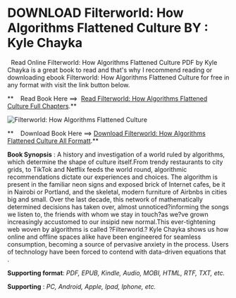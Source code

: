  **DOWNLOAD Filterworld: How Algorithms Flattened Culture BY : Kyle Chayka**
===========================================================================

  Read Online Filterworld: How Algorithms Flattened Culture PDF by Kyle Chayka is a great book to read and that's why I recommend reading or downloading ebook Filterworld: How Algorithms Flattened Culture for free in any format with visit the link button below.

**    Read Book Here ==>  [Read Filterworld: How Algorithms Flattened Culture Full Chapters](https://goodreadbook.site/?book=0385548281).**

![Filterworld: How Algorithms Flattened Culture](https://i.gr-assets.com/images/S/compressed.photo.goodreads.com/books/1705866223l/134120233.jpg)

**    Download Book Here ==> [Download Filterworld: How Algorithms Flattened Culture All Formatt](https://goodreadbook.site/?book=0385548281).**

**Book Synopsis** : A history and investigation of a world ruled by algorithms, which determine the shape of culture itself.From trendy restaurants to city grids, to TikTok and Netflix feeds the world round, algorithmic recommendations dictate our experiences and choices. The algorithm is present in the familiar neon signs and exposed brick of Internet cafes, be it in Nairobi or Portland, and the skeletal, modern furniture of Airbnbs in cities big and small. Over the last decade, this network of mathematically determined decisions has taken over, almost unnoticed?informing the songs we listen to, the friends with whom we stay in touch?as we?ve grown increasingly accustomed to our insipid new normal.This ever-tightening web woven by algorithms is called ?Filterworld.? Kyle Chayka shows us how online and offline spaces alike have been engineered for seamless consumption, becoming a source of pervasive anxiety in the process. Users of technology have been forced to contend with data-driven equations that .

**Supporting format**: _PDF, EPUB, Kindle, Audio, MOBI, HTML, RTF, TXT, etc._

**Supporting** : _PC, Android, Apple, Ipad, Iphone, etc._